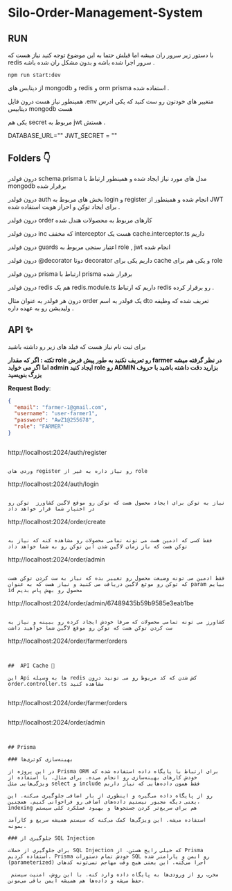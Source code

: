 # Silo-Order-Management-System

## RUN 

با دستور زیر سرور ران میشه اما قبلش حتما به این موضوع توجه کنید نیاز هست که redis سرور اجرا شده باشه و بدون مشکل ران شده باشه . 

```
npm run start:dev 

```

از دیتابس های mongodb و redis و orm prisma استفاده شده . 

همینطور نیاز هست درون فایل .env متغییر های خودتون رو ست کنید که یکی ادرس دیتابیس mongodb هست 

یکی هم secret مربوط به jwt هستش . 


DATABASE_URL=""
JWT_SECRET = ""

## Folders 👇

درون فولدر schema.prisma مدل های مورد نیاز ایجاد شده و همینطور ارتباط با mongodb برقرار شده 

درون فولدر auth بخش های مربوط به login و register انجام شده و همینطور از JWT برای ایجاد توکن و احراز هویت استفاده شده . 

درون فولدر order کارهای مربوط به محصولات هندل شده 

درون فولدر inc که مخفف interceptor هست یک cache.interceptor.ts داریم 

درون فولدر guards اعتبار سنجی مربوط به role , jwt انجام شده 

درون فولدر @decorator دوتا decorator داریم یکی برای cache و یکی هم برای role

درون فولدر prisma ارتباط با prisma برقرار شده 

درون فولدر redis هم یک redis.module.ts داریم که ارتباط redis رو برقرار کرده . 

درون هر فولدر به عنوان مثال order یک فولدر به اسم dto تعریف شده که وظیفه ولیدیشن رو به عهده داره .


## API ✨

برای ثبت نام نیاز هست که فیلد های زیر رو داشته باشید 

**تکته : اگر که مقدار role رو تعریف نکنید به طور پیش فرض farmer در نظر گرفته میشه اما اگر می خواید admin ایجاد کنید role رو ADMIN بزارید دقت داشته باشید با حروف بزرگ بنویسید** 



**Request Body**:
```json
{
  "email": "farmer-1@gmail.com",
  "username": "user-farmer1",
  "password": "AwZ1@255678",
  "role": "FARMER" 
}



```

http://localhost:2024/auth/register 

```

وردی های register رو نیاز داره به غیر از role
```
http://localhost:2024/auth/login
```

نیاز به توکن برای ایجاد محصول هست که توکن رو موقع لاگین کشاورز  توکن رو در اختیار شما قرار خواهد داد

```
http://localhost:2024/order/create
```

فقط کسی که ادمین هست می تونه تمامی محصولات رو مشاهده کنه که نیاز به توکن هست که باز زمان لاگین شدن این توکن رو به شما خواهد داد
```
http://localhost:2024/order/admin
```

فقط ادمین می تونه وضیعت محصول رو تغییر بده که نیاز به ست کردن توکن هست که توکن رو موثع لاگین دریافت می کنید و نیاز هست که به عنوان param بیایم id محصول رو بهش پاس بدیم 

```
http://localhost:2024/order/admin/67489435b59b9585e3eab1be
```

کشاورز می تونه تمامی محصولات که صرفا خودش ایجاد کرده رو ببینه و نیاز به ست کردن توکن هست که توکن رو موقع لاگین شما خواهید داشت 

```
http://localhost:2024/order/farmer/orders
```


##  API Cache 🚀

این Api ها به وسیله redis کش شدن که کد مربوط رو می تونید درون order.controller.ts مشاهده کنید 


```
http://localhost:2024/order/farmer/orders
```

```
http://localhost:2024/order/admin
```


## Prisma 

### بهینه‌سازی کوئری‌ها

در این پروژه از Prisma ORM برای ارتباط با پایگاه داده استفاده شده که خودش کارهای بهینه‌سازی رو انجام می‌ده. برای مثال، با استفاده از ویژگی‌هایی مثل select و include فقط همون داده‌هایی که نیاز داریم 

رو از پایگاه داده می‌گیره و اینطوری از بار اضافی جلوگیری می‌کنه. این یعنی دیگه مجبور نیستیم داده‌های اضافی رو فراخوانی کنیم. همچنین، indexing هم برای سریع‌تر کردن جستجوها و بهبود عملکرد کلی سیستم 

استفاده می‌شه. این ویژگی‌ها کمک می‌کنه که سیستم همیشه سریع و کارآمد بمونه.

### جلوگیری از SQL Injection

برای جلوگیری از حملات SQL Injection که خیلی رایج هستن، از Prisma استفاده کردیم. Prisma خودش تمام دستورات SQL رو ایمن و پارامتر شده (parameterized) اجرا می‌کنه. این یعنی هیچ وقت مهاجم نمی‌تونه کدهای

 مخرب رو از ورودی‌ها به پایگاه داده وارد کنه. با این روش، امنیت سیستم حفظ می‌شه و داده‌ها هم همیشه ایمن باقی می‌مونن.

